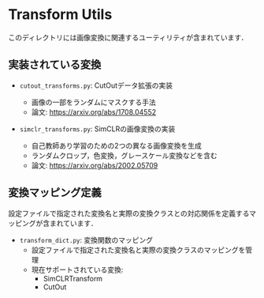# Transform Utils

このディレクトリには画像変換に関連するユーティリティが含まれています．

## 実装されている変換

- `cutout_transforms.py`: CutOutデータ拡張の実装
  - 画像の一部をランダムにマスクする手法
  - 論文: https://arxiv.org/abs/1708.04552

- `simclr_transforms.py`: SimCLRの画像変換の実装
  - 自己教師あり学習のための2つの異なる画像変換を生成
  - ランダムクロップ，色変換，グレースケール変換などを含む
  - 論文: https://arxiv.org/abs/2002.05709

## 変換マッピング定義
設定ファイルで指定された変換名と実際の変換クラスとの対応関係を定義するマッピングが含まれています．
- `transform_dict.py`: 変換関数のマッピング
  - 設定ファイルで指定された変換名と実際の変換クラスのマッピングを管理
  - 現在サポートされている変換:
    - SimCLRTransform
    - CutOut

